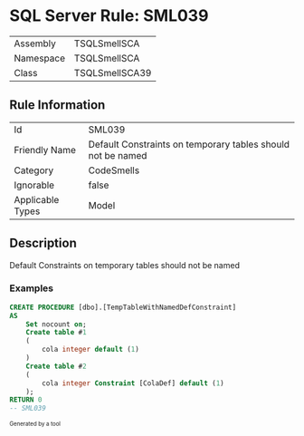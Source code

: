 ﻿# SQL Server Rule: SML039
  
|    |    |
|----|----|
| Assembly | TSQLSmellSCA |
| Namespace | TSQLSmellSCA |
| Class | TSQLSmellSCA39 |
  
## Rule Information
  
|    |    |
|----|----|
| Id | SML039 |
| Friendly Name | Default Constraints on temporary tables should not be named |
| Category | CodeSmells |
| Ignorable | false |
| Applicable Types | Model  |
  
## Description
  
Default Constraints on temporary tables should not be named
  
### Examples
  
```sql
CREATE PROCEDURE [dbo].[TempTableWithNamedDefConstraint]
AS
	Set nocount on;
	Create table #1
	(
		cola integer default (1)
	)
	Create table #2
	(
		cola integer Constraint [ColaDef] default (1)
	);
RETURN 0
-- SML039
```
  
<sub><sup>Generated by a tool</sup></sub>
